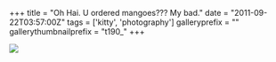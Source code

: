 +++
title = "Oh Hai. U ordered mangoes??? My bad."
date = "2011-09-22T03:57:00Z"
tags = ['kitty', 'photography']
galleryprefix = ""
gallerythumbnailprefix = "t190_"
+++

![](/post/oh-hai-u-ordered-mangoes-my-bad/IMG_0947.jpeg)

